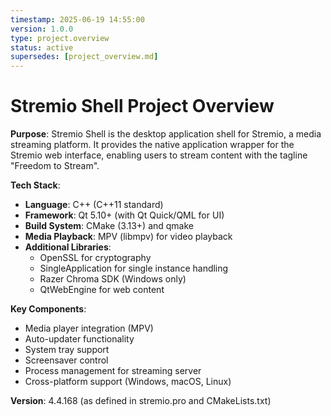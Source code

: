```yaml
---
timestamp: 2025-06-19 14:55:00
version: 1.0.0
type: project.overview
status: active
supersedes: [project_overview.md]
---
```


# Stremio Shell Project Overview

**Purpose**: Stremio Shell is the desktop application shell for Stremio, a media streaming platform. It provides the native application wrapper for the Stremio web interface, enabling users to stream content with the tagline "Freedom to Stream".

**Tech Stack**:
- **Language**: C++ (C++11 standard)
- **Framework**: Qt 5.10+ (with Qt Quick/QML for UI)
- **Build System**: CMake (3.13+) and qmake
- **Media Playback**: MPV (libmpv) for video playback
- **Additional Libraries**: 
  - OpenSSL for cryptography
  - SingleApplication for single instance handling
  - Razer Chroma SDK (Windows only)
  - QtWebEngine for web content

**Key Components**:
- Media player integration (MPV)
- Auto-updater functionality
- System tray support
- Screensaver control
- Process management for streaming server
- Cross-platform support (Windows, macOS, Linux)

**Version**: 4.4.168 (as defined in stremio.pro and CMakeLists.txt)
